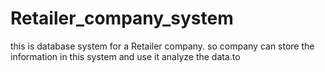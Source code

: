 # Retailer_company_system
this is database system for a Retailer company. so company can store the information in this system and use it analyze the data.to 

